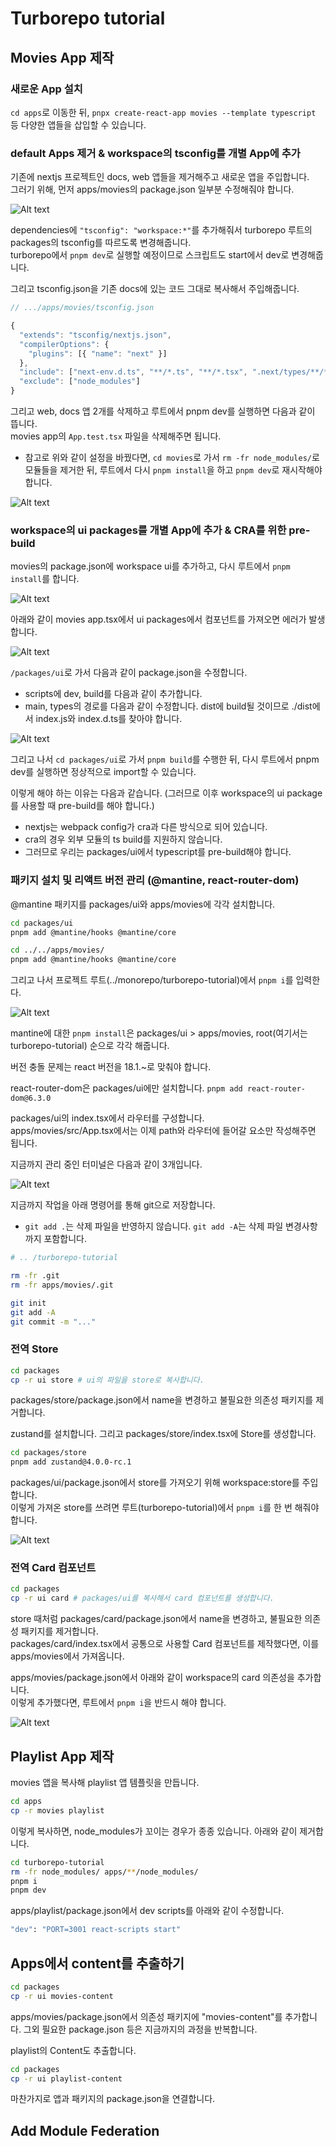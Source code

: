 # Turborepo tutorial

## Movies App 제작

### 새로운 App 설치

`cd apps`로 이동한 뒤, `pnpx create-react-app movies --template typescript` 등 다양한 앱들을 삽입할 수 있습니다.

### default Apps 제거 & workspace의 tsconfig를 개별 App에 추가

기존에 nextjs 프로젝트인 docs, web 앱들을 제거해주고 새로운 앱을 주입합니다.<br>
그러기 위해, 먼저 apps/movies의 package.json 일부분 수정해줘야 합니다.

![Alt text](image-1.png)

dependencies에 `"tsconfig": "workspace:*"`를 추가해줘서 turborepo 루트의 packages의 tsconfig를 따르도록 변경해줍니다.<br>
turborepo에서 `pnpm dev`로 실행할 예정이므로 스크립트도 start에서 dev로 변경해줍니다.

그리고 tsconfig.json을 기존 docs에 있는 코드 그대로 복사해서 주입해줍니다.

```js
// .../apps/movies/tsconfig.json

{
  "extends": "tsconfig/nextjs.json",
  "compilerOptions": {
    "plugins": [{ "name": "next" }]
  },
  "include": ["next-env.d.ts", "**/*.ts", "**/*.tsx", ".next/types/**/*.ts"],
  "exclude": ["node_modules"]
}

```

그리고 web, docs 앱 2개를 삭제하고 루트에서 pnpm dev를 실행하면 다음과 같이 뜹니다.<br>
movies app의 `App.test.tsx` 파일을 삭제해주면 됩니다.

- 참고로 위와 같이 설정을 바꿨다면, `cd movies`로 가서 `rm -fr node_modules/`로 모듈들을 제거한 뒤, 루트에서 다시 `pnpm install`을 하고 `pnpm dev`로 재시작해야 합니다.

![Alt text](image.png)

### workspace의 ui packages를 개별 App에 추가 & CRA를 위한 pre-build

movies의 package.json에 workspace ui를 추가하고, 다시 루트에서 `pnpm install`를 합니다.

![Alt text](image-2.png)

아래와 같이 movies app.tsx에서 ui packages에서 컴포넌트를 가져오면 에러가 발생합니다.

![Alt text](image-3.png)

`/packages/ui`로 가서 다음과 같이 package.json을 수정합니다.

- scripts에 dev, build를 다음과 같이 추가합니다.
- main, types의 경로를 다음과 같이 수정합니다. dist에 build될 것이므로 ./dist에서 index.js와 index.d.ts를 찾아야 합니다.

![Alt text](image-4.png)

그리고 나서 `cd packages/ui`로 가서 `pnpm build`를 수행한 뒤, 다시 루트에서 pnpm dev를 실행하면 정상적으로 import할 수 있습니다.

이렇게 해야 하는 이유는 다음과 같습니다. (그러므로 이후 workspace의 ui package를 사용할 때 pre-build를 해야 합니다.)

- nextjs는 webpack config가 cra과 다른 방식으로 되어 있습니다.
- cra의 경우 외부 모듈의 ts build를 지원하지 않습니다.
- 그러므로 우리는 packages/ui에서 typescript를 pre-build해야 합니다.

### 패키지 설치 및 리액트 버전 관리 (@mantine, react-router-dom)

@mantine 패키지를 packages/ui와 apps/movies에 각각 설치합니다.

```bash
cd packages/ui
pnpm add @mantine/hooks @mantine/core

cd ../../apps/movies/
pnpm add @mantine/hooks @mantine/core
```

그리고 나서 프로젝트 루트(../monorepo/turborepo-tutorial)에서 `pnpm i`를 입력한다.

![Alt text](image-5.png)

mantine에 대한 `pnpm install`은 packages/ui > apps/movies, root(여기서는 turborepo-tutorial) 순으로 각각 해줍니다.

버전 충돌 문제는 react 버전을 18.1.~로 맞춰야 합니다.

react-router-dom은 packages/ui에만 설치합니다. `pnpm add react-router-dom@6.3.0`

packages/ui의 index.tsx에서 라우터를 구성합니다.<br>
apps/movies/src/App.tsx에서는 이제 path와 라우터에 들어갈 요소만 작성해주면 됩니다.

지금까지 관리 중인 터미널은 다음과 같이 3개입니다.

![Alt text](image-6.png)

지금까지 작업을 아래 명령어를 통해 git으로 저장합니다.

- `git add .`는 삭제 파일을 반영하지 않습니다. `git add -A`는 삭제 파일 변경사항까지 포함합니다.

```bash
# .. /turborepo-tutorial

rm -fr .git
rm -fr apps/movies/.git

git init
git add -A
git commit -m "..."
```

### 전역 Store

```bash
cd packages
cp -r ui store # ui의 파일을 store로 복사합니다.
```

packages/store/package.json에서 name을 변경하고 불필요한 의존성 패키지를 제거합니다.

zustand를 설치합니다. 그리고 packages/store/index.tsx에 Store를 생성합니다.

```bash
cd packages/store
pnpm add zustand@4.0.0-rc.1
```

packages/ui/package.json에서 store를 가져오기 위해 workspace:store를 주입합니다.<br>
이렇게 가져온 store를 쓰려면 루트(turborepo-tutorial)에서 `pnpm i`를 한 번 해줘야 합니다.

![Alt text](image-7.png)

### 전역 Card 컴포넌트

```bash
cd packages
cp -r ui card # packages/ui를 복사해서 card 컴포넌트를 생성합니다.
```

store 때처럼 packages/card/package.json에서 name을 변경하고, 불필요한 의존성 패키지를 제거합니다.<br>
packages/card/index.tsx에서 공통으로 사용할 Card 컴포넌트를 제작했다면, 이를 apps/movies에서 가져옵니다.

apps/movies/package.json에서 아래와 같이 workspace의 card 의존성을 추가합니다.<br>
이렇게 추가했다면, 루트에서 `pnpm i`을 반드시 해야 합니다.

![Alt text](image-8.png)

## Playlist App 제작

movies 앱을 복사해 playlist 앱 템플릿을 만듭니다.

```bash
cd apps
cp -r movies playlist
```

이렇게 복사하면, node_modules가 꼬이는 경우가 종종 있습니다. 아래와 같이 제거합니다.

```bash
cd turborepo-tutorial
rm -fr node_modules/ apps/**/node_modules/
pnpm i
pnpm dev
```

apps/playlist/package.json에서 dev scripts를 아래와 같이 수정합니다.

```bash
"dev": "PORT=3001 react-scripts start"
```

## Apps에서 content를 추출하기

```bash
cd packages
cp -r ui movies-content
```

apps/movies/package.json에서 의존성 패키지에 "movies-content"를 추가합니다. 그외 필요한 package.json 등은 지금까지의 과정을 반복합니다.

playlist의 Content도 추출합니다.

```bash
cd packages
cp -r ui playlist-content
```

마찬가지로 앱과 패키지의 package.json을 연결합니다.

## Add Module Federation
